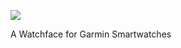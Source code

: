 ![](https://services.garmin.com/appsLibraryBusinessServices_v0/rest/apps/0688f00f-64ce-4661-9ef3-464f02d56399/screenshots/68dd7bac-137a-4566-8b7e-16a992f1ccf2?raw=true)

A Watchface for Garmin Smartwatches
